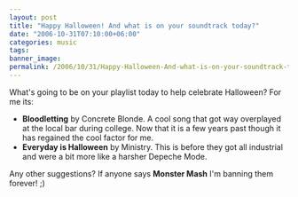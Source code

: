 ```yaml
---
layout: post
title: "Happy Halloween! And what is on your soundtrack today?"
date: "2006-10-31T07:10:00+06:00"
categories: music 
tags: 
banner_image: 
permalink: /2006/10/31/Happy-Halloween-And-what-is-on-your-soundtrack-today
---
```


What's going to be on your playlist today to help celebrate Halloween? For me its:

<ul>
<li><b>Bloodletting</b> by Concrete Blonde. A cool song that got way overplayed at the local bar during college. Now that it is a few years past though it has regained the cool factor for me.
<li><b>Everyday is Halloween</b> by Ministry. This is before they got all industrial and were a bit more like a harsher Depeche Mode.
</ul>

Any other suggestions? If anyone says <b>Monster Mash</b> I'm banning them forever! ;)
